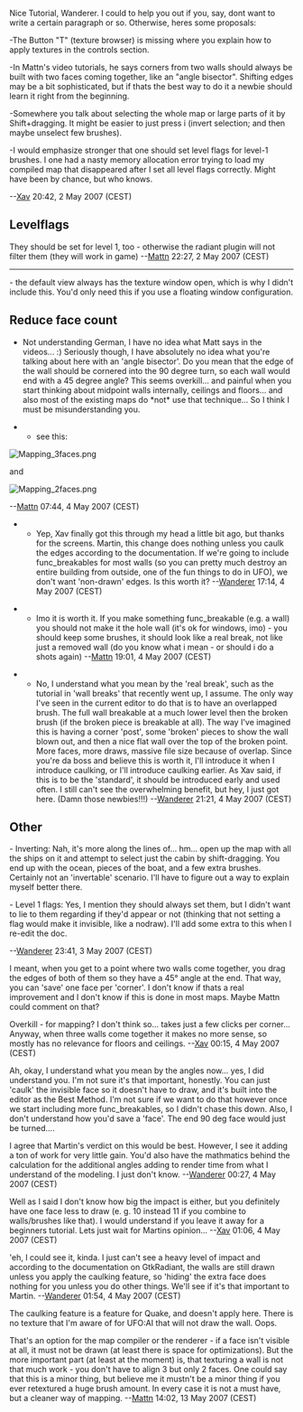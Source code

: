 Nice Tutorial, Wanderer. I could to help you out if you, say, dont want
to write a certain paragraph or so. Otherwise, heres some proposals:

-The Button "T" (texture browser) is missing where you explain how to
apply textures in the controls section.

-In Mattn's video tutorials, he says corners from two walls should
always be built with two faces coming together, like an "angle
bisector". Shifting edges may be a bit sophisticated, but if thats the
best way to do it a newbie should learn it right from the beginning.

-Somewhere you talk about selecting the whole map or large parts of it
by Shift+dragging. It might be easier to just press i (invert selection;
and then maybe unselect few brushes).

-I would emphasize stronger that one should set level flags for level-1
brushes. I one had a nasty memory allocation error trying to load my
compiled map that disappeared after I set all level flags correctly.
Might have been by chance, but who knows.

--[Xav](User:Xav "wikilink") 20:42, 2 May 2007 (CEST)

## Levelflags

They should be set for level 1, too - otherwise the radiant plugin will
not filter them (they will work in game)
--[Mattn](User:Mattn "wikilink") 22:27, 2 May 2007 (CEST)

------------------------------------------------------------------------

\- the default view always has the texture window open, which is why I
didn't include this. You'd only need this if you use a floating window
configuration.

## Reduce face count

- Not understanding German, I have no idea what Matt says in the
  videos... :) Seriously though, I have absolutely no idea what you're
  talking about here with an 'angle bisector'. Do you mean that the edge
  of the wall should be cornered into the 90 degree turn, so each wall
  would end with a 45 degree angle? This seems overkill... and painful
  when you start thinking about midpoint walls internally, ceilings and
  floors... and also most of the existing maps do \*not\* use that
  technique... So I think I must be misunderstanding you.

<!-- -->

- - see this:

![](Mapping_3faces.png "Mapping_3faces.png")

and

![](Mapping_2faces.png "Mapping_2faces.png")


--[Mattn](User:Mattn "wikilink") 07:44, 4 May 2007 (CEST)

- - Yep, Xav finally got this through my head a little bit ago, but
    thanks for the screens. Martin, this change does nothing unless you
    caulk the edges according to the documentation. If we're going to
    include func_breakables for most walls (so you can pretty much
    destroy an entire building from outside, one of the fun things to do
    in UFO), we don't want 'non-drawn' edges. Is this worth it?
    --[Wanderer](User:Wanderer "wikilink") 17:14, 4 May 2007 (CEST)

<!-- -->

- - Imo it is worth it. If you make something func_breakable (e.g. a
    wall) you should not make it the hole wall (it's ok for windows,
    imo) - you should keep some brushes, it should look like a real
    break, not like just a removed wall (do you know what i mean - or
    should i do a shots again) --[Mattn](User:Mattn "wikilink") 19:01, 4
    May 2007 (CEST)

<!-- -->

- - No, I understand what you mean by the 'real break', such as the
    tutorial in 'wall breaks' that recently went up, I assume. The only
    way I've seen in the current editor to do that is to have an
    overlapped brush. The full wall breakable at a much lower level then
    the broken brush (if the broken piece is breakable at all). The way
    I've imagined this is having a corner 'post', some 'broken' pieces
    to show the wall blown out, and then a nice flat wall over the top
    of the broken point. More faces, more draws, massive file size
    because of overlap. Since you're da boss and believe this is worth
    it, I'll introduce it when I introduce caulking, or I'll introduce
    caulking earlier. As Xav said, if this is to be the 'standard', it
    should be introduced early and used often. I still can't see the
    overwhelming benefit, but hey, I just got here. (Damn those
    newbies!!!) --[Wanderer](User:Wanderer "wikilink") 21:21, 4 May 2007
    (CEST)

## Other

\- Inverting: Nah, it's more along the lines of... hm... open up the map
with all the ships on it and attempt to select just the cabin by
shift-dragging. You end up with the ocean, pieces of the boat, and a few
extra brushes. Certainly not an 'invertable' scenario. I'll have to
figure out a way to explain myself better there.

\- Level 1 flags: Yes, I mention they should always set them, but I
didn't want to lie to them regarding if they'd appear or not (thinking
that not setting a flag would make it invisible, like a nodraw). I'll
add some extra to this when I re-edit the doc.

--[Wanderer](User:Wanderer "wikilink") 23:41, 3 May 2007 (CEST)


I meant, when you get to a point where two walls come together, you drag
the edges of both of them so they have a 45° angle at the end. That way,
you can 'save' one face per 'corner'. I don't know if thats a real
improvement and I don't know if this is done in most maps. Maybe Mattn
could comment on that?

Overkill - for mapping? I don't think so... takes just a few clicks per
corner... Anyway, when three walls come together it makes no more sense,
so mostly has no relevance for floors and ceilings.
--[Xav](User:Xav "wikilink") 00:15, 4 May 2007 (CEST)


Ah, okay, I understand what you mean by the angles now... yes, I did
understand you. I'm not sure it's that important, honestly. You can just
'caulk' the invisible face so it doesn't have to draw, and it's built
into the editor as the Best Method. I'm not sure if we want to do that
however once we start including more func_breakables, so I didn't chase
this down. Also, I don't understand how you'd save a 'face'. The end 90
deg face would just be turned....

<!-- -->



I agree that Martin's verdict on this would be best. However, I see it
adding a ton of work for very little gain. You'd also have the
mathmatics behind the calculation for the additional angles adding to
render time from what I understand of the modeling. I just don't know.
--[Wanderer](User:Wanderer "wikilink") 00:27, 4 May 2007 (CEST)

<!-- -->



Well as I said I don't know how big the impact is either, but you
definitely have one face less to draw (e. g. 10 instead 11 if you
combine to walls/brushes like that). I would understand if you leave it
away for a beginners tutorial. Lets just wait for Martins opinion...
--[Xav](User:Xav "wikilink") 01:06, 4 May 2007 (CEST)

<!-- -->



'eh, I could see it, kinda. I just can't see a heavy level of impact and
according to the documentation on GtkRadiant, the walls are still drawn
unless you apply the caulking feature, so 'hiding' the extra face does
nothing for you unless you do other things. We'll see if it's that
important to Martin. --[Wanderer](User:Wanderer "wikilink") 01:54, 4 May
2007 (CEST)


The caulking feature is a feature for Quake, and doesn't apply here.
There is no texture that I'm aware of for UFO:AI that will not draw the
wall. Oops.


That's an option for the map compiler or the renderer - if a face isn't
visible at all, it must not be drawn (at least there is space for
optimizations). But the more important part (at least at the moment) is,
that texturing a wall is not that much work - you don't have to align 3
but only 2 faces. One could say that this is a minor thing, but believe
me it mustn't be a minor thing if you ever retextured a huge brush
amount. In every case it is not a must have, but a cleaner way of
mapping. --[Mattn](User:Mattn "wikilink") 14:02, 13 May 2007 (CEST)